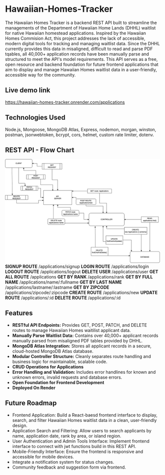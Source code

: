 # Hawaiian-Homes-Tracker
The Hawaiian Homes Tracker is a backend REST API built to streamline the managements of the Department of Hawaiian Home Lands (DHHL) waitlist for native Hawaiian homestead applications. 
Inspired by the Hawaiian Homes Commision Act, this project addresses the lack of accessible, modern digital tools for tracking and managing waitlist data. Since the DHHL currently provides this data in misaligned, difficult to read and parse PDF tqables, all 40,000+ application records have been manually parse and structured to meet the API's model requirements. 
This API serves as a free, open resource and backend foundation for future frontend applications that aim to display and manage Hawaiian Homes waitlist data in a user-friendly, accessible way for the community.

## Live demo link
https://hawaiian-homes-tracker.onrender.com/applications

## Technologies Used
Node.js, Mongoose, MongoDB Atlas, Express, nodemon, morgan, winston, postman, jsonwebtoken, bcrypt, cors, helmet, custom rate limiter, dotenv.

## REST API - Flow Chart
![Flow Chart ](docs/Hawaiian-Homes%20REST%20API.drawio.png)
**SIGNUP ROUTE**
/applications/signup
**LOGIN ROUTE**
/applications/login
**LOGOUT ROUTE**
/applications/logout
**DELETE USER**
/applications/user
**GET ALL ROUTE**
/applications
**GET BY RANK**
/applications/rank
**GET BY FULL NAME**
/applications/name/:fullname
**GET BY LAST NAME**
/applications/lastname/:lastname
**GET BY ZIPCODE**
/applications/zipcode/:zipcode
**CREATE ROUTE**
/applications/new
**UPDATE ROUTE**
/applications/:id 
**DELETE ROUTE**
/applications/:id 


## Features
- **RESTful API Endpoints:**
Provides GET, POST, PATCH, and DELETE routes to manage Hawaiian Homes waitilist applicant data.
- **Manually Parse Waitlist Data:**
Contains over 40,000+ applicant records manually parsed from misaligned PDF tables provided by DHHL.
- **MongoDB Atlas Integration:**
Stores all applicant records in a secure, cloud-hosted MongoDB Atlas database.
- **Modular Controller Structure:**
Cleanly separates route handling and business logic for maintainable, scalable code.
- **CRUD Operations for Applications**
- **Error Handling and Validation:**
Includes error handlines for known and unknown errors, invalid requests and database errors.
- **Open Foundation for Frontend Development**
- **Deployed On Render**


## Future Roadmap
- Frontend Application: Build a React-baesd frontend interface to display, search, and filter Hawaiian Homes waitlist data in a clean, user-friendly design.
- Application Search and Filtering: Allow users to search applicants by name, application date, rank by area, or island region.
- User Authentication and Admin Tools Interface: Implement frontend interface to connect with jwt functions build in this REST API.
- Mobile-Friendly Interface: Ensure the frontend is responsive and accessible for mobile devices.
- Integrate a notification system for status changes.
- Community feedback and suggestion form via frontend.
